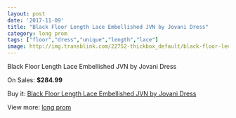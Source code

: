 ```yaml
---
layout: post
date: '2017-11-09'
title: "Black Floor Length Lace Embellished JVN by Jovani Dress"
category: long prom
tags: ["floor","dress","unique","length","lace"]
image: http://img.transblink.com/22752-thickbox_default/black-floor-length-lace-embellished-jvn-by-jovani-dress.jpg
---
```

Black Floor Length Lace Embellished JVN by Jovani Dress

On Sales: **$284.99**
<a href="https://www.transblink.com/en/long-prom/7229-black-floor-length-lace-embellished-jvn-by-jovani-dress.html"><amp-img layout="responsive" width="600" height="600" src="//img.transblink.com/22752-thickbox_default/black-floor-length-lace-embellished-jvn-by-jovani-dress.jpg" alt="Black Floor Length Lace Embellished JVN by Jovani Dress 0" /></a>
<a href="https://www.transblink.com/en/long-prom/7229-black-floor-length-lace-embellished-jvn-by-jovani-dress.html"><amp-img layout="responsive" width="600" height="600" src="//img.transblink.com/22753-thickbox_default/black-floor-length-lace-embellished-jvn-by-jovani-dress.jpg" alt="Black Floor Length Lace Embellished JVN by Jovani Dress 1" /></a>

Buy it: [Black Floor Length Lace Embellished JVN by Jovani Dress](https://www.transblink.com/en/long-prom/7229-black-floor-length-lace-embellished-jvn-by-jovani-dress.html "Black Floor Length Lace Embellished JVN by Jovani Dress")

View more: [long prom](https://www.transblink.com/en/58-long-prom "long prom")
